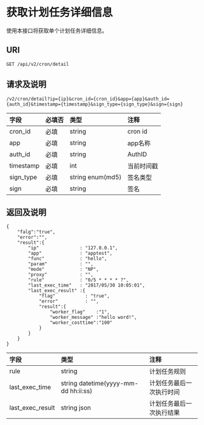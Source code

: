 # 获取计划任务详细信息

使用本接口将获取单个计划任务详细信息。

## URI

```
GET /api/v2/cron/detail
```

## 请求及说明

```
/v2/cron/detail?ip={ip}&cron_id={cron_id}&app={app}&auth_id={auth_id}&timestamp={timestamp}&sign_type={sign_type}&sign={sign}
```

| **字段** | **必填否** | **类型** | **注释** |
| :--- | :--- | :--- | :--- |
| cron\_id | 必填 | string | cron id |
| app | 必填 | string | app名称 |
| auth\_id | 必填 | string | AuthID |
| timestamp | 必填 | int | 当前时间戳 |
| sign\_type | 必填 | string enum\(md5\) | 签名类型 |
| sign | 必填 | string | 签名 |

## 返回及说明

```
{
    "falg":"true",
    "error":"",
    "result":{
        "ip"               : "127.0.0.1",
        "app"              : "apptest",
        "func"             : "hello",
        "param"            : "",
        "mode"             : "NP",
        "proxy"            : "",
        "rule"             : "0/5 * * * * ?",
        "last_exec_time"   : "2017/05/30 10:05:01",
        "last_exec_result" :{
            "flag"           : "true",
            "error"          : "",
            "result":{
                "worker_flag"    :"1",
                "worker_message" :"hello word!",
                "worker_costtime":"100"
            }
        }
    }
}
```

| **字段** | **类型** | **注释** |
| :--- | :--- | :--- |
| rule | string | 计划任务规则 |
| last\_exec\_time | string datetime\(yyyy-mm-dd hh:ii:ss\) | 计划任务最后一次执行时间 |
| last\_exec\_result | string json | 计划任务最后一次执行结果 |




